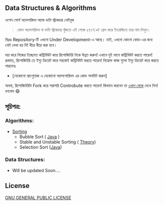 ## Data Structures & Algorithms 

ওপেন সোর্স অ্যালগরিদম অ্যান্ড ডাটা স্ট্রাকচার নোটবুক
> কোন অ্যালগরিদম বা ডাটা স্ট্রাকচার খুঁজতে এই পেজে `ctrl+F` প্রেস করে ইংরেজিতে তার নাম লিখুন।

বিঃদ্রঃ Repository-টি এখনো Under Development-এ আছে। তাই, এখনো কোনো কোড-এর জন্য নোট লেখা হয় নি! ধীরে ধীরে করা হবে।

দয়া করে নিজের ইচ্ছেমত কন্ট্রিবিউট করে রিপোজিটরি টাকে উন্নত করুন! এখানে দুই ভাবে কন্ট্রিবিউট করতে পারেন! প্রথমত, রিপোজিটরি তে ইস্যু ক্রিয়েট করে সহজেই কন্ট্রিবিউট করতে পারেন! নিম্নোক্ত কাজ গুলো ইস্যু ক্রিয়েট করে করতে পারবেনঃ 
  - [যেকোনো ল্যাংগুয়েজ এ যেকোনো অ্যালগোরিদম এর কোড সাবমিট করুন]

অথবা, রিপোজিটরিটা Fork করে সরাসরি Controbute করতে পারেন! কিভাবে করবেন তা [এখান থেকে](/CONTRIBUTING.md) দেখে নিন! ধন্যবাদ 😄

## সূচিপত্র:

### Algorithms:
* [Sorting](https://github.com/Saon00/Data_Structures-Algorithms/tree/main/Sorting%20Algorithms)
  * Bubble Sort ( [Java](https://github.com/Saon00/Data_Structures-Algorithms/blob/main/Sorting%20Algorithms/BubbleSort.java) )
  * Stable and Unstable Sorting ( [Theory](https://github.com/Saon00/Data_Structures-Algorithms/blob/main/Sorting%20Algorithms/Stable_Unstable.md))
  * Selection Sort ([Java](https://github.com/Saon00/Data_Structures-Algorithms/blob/main/Sorting%20Algorithms/SelectionSort.java))

### Data Structures:
* Will be updated Soon....

## License
[GNU GENERAL PUBLIC LICENSE](/LICENSE)
<!--- Links --->
